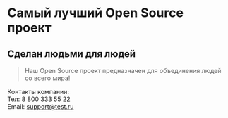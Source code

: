 # Самый лучший Open Source проект

## Сделан людьми для людей

> Наш Open Source проект предназначен для объединения людей со всего мира!

Контакты компании:     
Тел: 8 800 333 55 22    
Email: support@test.ru